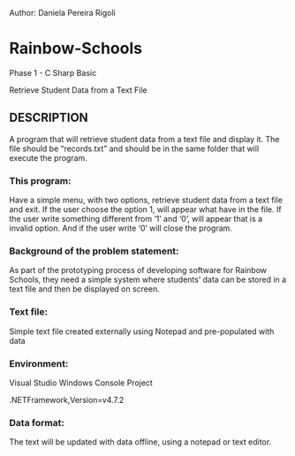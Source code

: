 Author: Daniela Pereira Rigoli

# Rainbow-Schools
Phase 1 - C Sharp Basic

Retrieve Student Data from a Text File

## DESCRIPTION

A program that will retrieve student data from a text file and display it. The file should be “records.txt” and should be in the same folder that will execute the program. 

### This program: 

Have a simple menu, with two options, retrieve student data from a text file and exit. If the user choose the option 1, will appear what have in the file. If the user write something different from ‘1’ and ‘0’, will appear that is a invalid option. And if the user write ‘0’ will close the program. 

### Background of the problem statement:

As part of the prototyping process of developing software for Rainbow Schools, they need a simple system where students’ data can be stored in a text file and then be displayed on screen.

### Text file: 
Simple text file created externally using Notepad and pre-populated with data

### Environment:
Visual Studio Windows Console Project

.NETFramework,Version=v4.7.2

### Data format:

The text will be updated with data offline, using a notepad or text editor.

